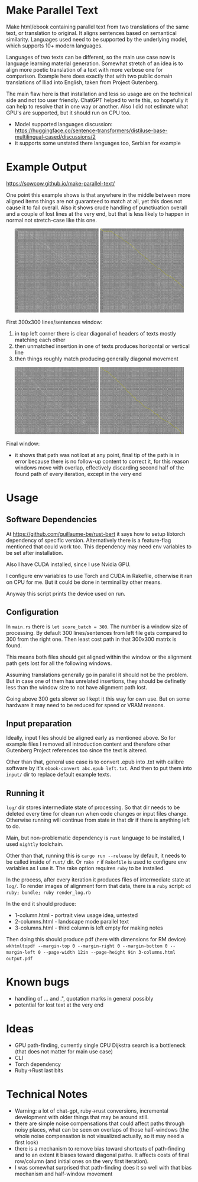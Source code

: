 # Make Parallel Text

Make html/ebook containing parallel text from two translations of the same text, or translation to original.
It aligns sentences based on semantical similarity.
Languages used need to be supported by the underlying model, which supports 10+ modern languages.

Languages of two texts can be different, so the main use case now is language learning material generation.
Somewhat stretch of an idea is to align more poetic translation of a text with more verbose one for comparison.
Example here does exactly that with two public domain translations of Iliad into English, taken from Project Gutenberg.

The main flaw here is that installation and less so usage are on the technical side and not too user friendly.
ChatGPT helped to write this, so hopefully it can help to resolve that in one way or another.
Also I did not estimate what GPU's are supported, but it should run on CPU too.

- Model supported languages discussion: https://huggingface.co/sentence-transformers/distiluse-base-multilingual-cased/discussions/2
- it supports some unstated there languages too, Serbian for example

# Example Output

https://sowcow.github.io/make-parallel-text/

One point this example shows is that anywhere in the middle between more aligned items things are not guaranteed to match at all, yet this does not cause it to fail overall.
Also it shows crude handling of punctiuation overall and a couple of lost lines at the very end, but that is less likely to happen in normal not stretch-case like this one.

<p align="center">
  <img src="log/0.png" alt="Matrix" width="45%">
  <img src="log/0-path.png" alt="Path" width="45%">
</p>

First 300x300 lines/sentences window:

1. in top left corner there is clear diagonal of headers of texts mostly matching each other
1. then unmatched insertion in one of texts produces horizontal or vertical line
1. then things roughly match producing generally diagonal movement

<p align="center">
  <img src="log/140.png" alt="Matrix" width="45%">
  <img src="log/140-path.png" alt="Path" width="45%">
</p>

Final window:

- it shows that path was not lost at any point, final tip of the path is in error because there is no follow-up content to correct it, for this reason windows move with overlap, effectively discarding second half of the found path of every iteration, except in the very end

# Usage

## Software Dependencies

At https://github.com/guillaume-be/rust-bert it says how to setup libtorch dependency of specific version.
Alternatively there is a feature-flag mentioned that could work too.
This dependency may need env variables to be set after installation.

Also I have CUDA installed, since I use Nvidia GPU.

I configure env variables to use Torch and CUDA in Rakefile, otherwise it ran on CPU for me.
But it could be done in terminal by other means.

Anyway this script prints the device used on run.

## Configuration

In `main.rs` there is `let score_batch = 300`.
The number is a window size of processing.
By default 300 lines/sentences from left file gets compared to 300 from the right one.
Then least cost path in that 300x300 matrix is found.

This means both files should get aligned within the window or the alignment path gets lost for all the following windows.

Assuming translations generally go in parallel it should not be the problem. But in case one of them has unrelated insertions, they should be definetly less than the window size to not have alignment path lost.

Going above 300 gets slower so I kept it this way for own use.
But on some hardware it may need to be reduced for speed or VRAM reasons.

## Input preparation

Ideally, input files should be aligned early as mentioned above.
So for example files I removed all introduction content and therefore other Gutenberg Project references too since the text is altered.

Other than that, general use case is to convert .epub into .txt with calibre software by it's `ebook-convert abc.epub left.txt`.
And then to put them into `input/` dir to replace default example texts.

## Running it

`log/` dir stores intermediate state of processing.
So that dir needs to be deleted every time for clean run when code changes or input files change.
Otherwise running will continue from state in that dir if there is anything left to do.

Main, but non-problematic dependency is `rust` language to be installed, I used `nightly` toolchain.

Other than that, running this is `cargo run --release` by default, it needs to be called inside of `rust/` dir.
Or `rake r` if `Rakefile` is used to configure env variables as I use it.
The rake option requires `ruby` to be installed.

In the process, after every iteration it produces files of intermediate state at `log/`.
To render images of alignment form that data, there is a `ruby` script: `cd ruby; bundle; ruby render_log.rb`

In the end it should produce:
- 1-column.html - portrait view usage idea, untested
- 2-columns.html - landscape mode parallel text
- 3-columns.html - third column is left empty for making notes

Then doing this should produce pdf (here with dimensions for RM device) `wkhtmltopdf --margin-top 0 --margin-right 0 --margin-bottom 0 --margin-left 0 --page-width 12in --page-height 9in 3-columns.html output.pdf`

# Known bugs

- handling of ... and .", quotation marks in general possibly
- potential for lost text at the very end

# Ideas

- GPU path-finding, currently single CPU Dijkstra search is a bottleneck (that does not matter for main use case)
- CLI
- Torch dependency
- Ruby->Rust last bits

# Technical Notes

- Warning: a lot of chat-gpt, ruby->rust conversions, incremental development with older things that may be around still.
- there are simple noise compensations that could affect paths through noisy places, what can be seen on overlaps of those half-windows (the whole noise compensation is not visualized actually, so it may need a first look)
- there is a mechanism to remove bias toward shortcuts of path-finding and to an extent it biases toward diagonal paths. It affects costs of final row/column (and initial ones on the very first iteration).
- I was somewhat surprised that path-finding does it so well with that bias mechanism and half-window movement
